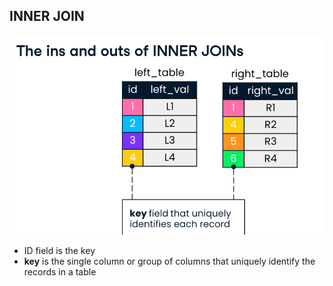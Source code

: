 ## INNER JOIN

![Alt text](image.png)

- ID field is the key
- **key** is the single column or group of columns that uniquely identify the records in a table
